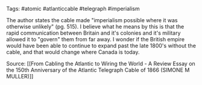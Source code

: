 Tags: #atomic #atlanticcable #telegraph #imperialism

The author states the cable made "imperialism possible where it was otherwise unlikely" (pg. 515). I believe what he means by this is that the rapid communication between Britain and it's colonies and it's military allowed it to "govern" them from far away. I wonder if the British empire would have been able to continue to expand past the late 1800's without the cable, and that would change where Canada is today. 

Source:
[[From Cabling the Atlantic to Wiring the World - A Review Essay on the 150th Anniversary of the Atlantic Telegraph Cable of 1866 (SIMONE M MULLER)]]